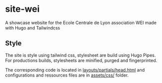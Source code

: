 # site-wei

A showcase website for the Ecole Centrale de Lyon association WEI made with Hugo and Tailwindcss

## Style

The site is style using tailwind css, stylesheet are build using Hugo Pipes.
For productions builds, stylesheets are minified, purged and fingerprinted.

The corresponding code is located in [layouts/partials/head.html](./layouts/partials/head.html) and configurations and ressources files are in [assets/css/](./assets/css/) folder.
